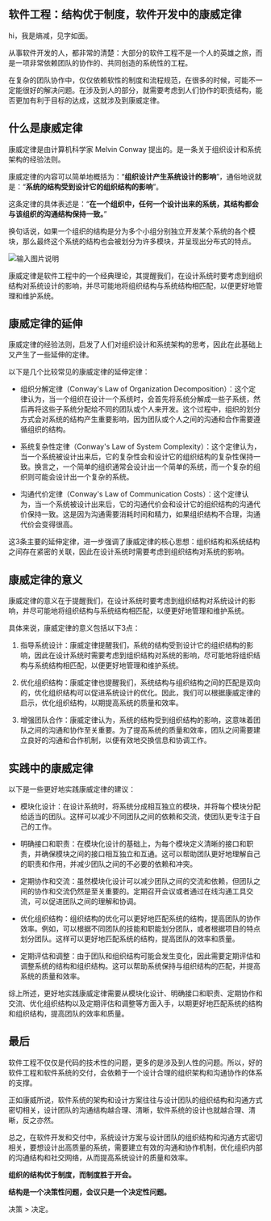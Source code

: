 
## 软件工程：结构优于制度，软件开发中的康威定律
hi，我是熵减，见字如面。

从事软件开发的人，都非常的清楚：大部分的软件工程不是一个人的英雄之旅，而是一项非常依赖团队的协作的、共同创造的系统性的工程。

在复杂的团队协作中，仅仅依赖软性的制度和流程规范，在很多的时候，可能不一定能很好的解决问题。在涉及到人的部分，就需要考虑到人们协作的职责结构，能否更加有利于目标的达成，这就涉及到康威定律。

## 什么是康威定律
康威定律是由计算机科学家 Melvin Conway 提出的。是一条关于组织设计和系统架构的经验法则。

康威定律的内容可以简单地概括为：“**组织设计产生系统设计的影响**”，通俗地说就是：“**系统的结构受到设计它的组织结构的影响**”。

这条定律的具体表述是：“**在一个组织中，任何一个设计出来的系统，其结构都会与该组织的沟通结构保持一致。**”

换句话说，如果一个组织的结构是分为多个小组分别独立开发某个系统的各个模块，那么最终这个系统的结构也会被划分为许多模块，并呈现出分布式的特点。

![输入图片说明](https://img2023.cnblogs.com/blog/34483/202303/34483-20230328091103173-928976167.png)

康威定律是软件工程中的一个经典理论，其提醒我们，在设计系统时要考虑到组织结构对系统设计的影响，并尽可能地将组织结构与系统结构相匹配，以便更好地管理和维护系统。

## 康威定律的延伸
康威定律的经验法则，启发了人们对组织设计和系统架构的思考，因此在此基础上又产生了一些延伸的定律。

以下是几个比较常见的康威定律的延伸定律：

+ 组织分解定律（Conway's Law of Organization Decomposition）：这个定律认为，当一个组织在设计一个系统时，会首先将系统分解成一些子系统，然后再将这些子系统分配给不同的团队或个人来开发。这个过程中，组织的划分方式会对系统的结构产生重要影响，因为团队或个人之间的沟通和合作需要遵循组织的结构。

+ 系统复杂性定律（Conway's Law of System Complexity）：这个定律认为，当一个系统被设计出来后，它的复杂性会和设计它的组织结构的复杂性保持一致。换言之，一个简单的组织通常会设计出一个简单的系统，而一个复杂的组织则可能会设计出一个复杂的系统。

+ 沟通代价定律（Conway's Law of Communication Costs）：这个定律认为，当一个系统被设计出来后，它的沟通代价会和设计它的组织结构的沟通代价保持一致。这是因为沟通需要消耗时间和精力，如果组织结构不合理，沟通代价会变得很高。

这3条主要的延伸定律，进一步强调了康威定律的核心思想：组织结构和系统结构之间存在紧密的关联，因此在设计系统时需要考虑到组织结构对系统的影响。

## 康威定律的意义
康威定律的意义在于提醒我们，在设计系统时要考虑到组织结构对系统设计的影响，并尽可能地将组织结构与系统结构相匹配，以便更好地管理和维护系统。

具体来说，康威定律的意义包括以下3点：

1. 指导系统设计：康威定律提醒我们，系统的结构受到设计它的组织结构的影响，因此在设计系统时需要考虑到组织结构对系统的影响，尽可能地将组织结构与系统结构相匹配，以便更好地管理和维护系统。

2. 优化组织结构：康威定律也提醒我们，系统结构与组织结构之间的匹配是双向的，优化组织结构可以促进系统设计的优化。因此，我们可以根据康威定律的启示，优化组织结构，以期提高系统的质量和效率。

3. 增强团队合作：康威定律认为，系统的结构受到组织结构的影响，这意味着团队之间的沟通和协作至关重要。为了提高系统的质量和效率，团队之间需要建立良好的沟通和合作机制，以便有效地交换信息和协调工作。

## 实践中的康威定律
以下是一些更好地实践康威定律的建议：

+ 模块化设计：在设计系统时，将系统分成相互独立的模块，并将每个模块分配给适当的团队。这样可以减少不同团队之间的依赖和交流，使团队更专注于自己的工作。

+ 明确接口和职责：在模块化设计的基础上，为每个模块定义清晰的接口和职责，并确保模块之间的接口相互独立和互通。这可以帮助团队更好地理解自己的职责和作用，并减少团队之间的不必要的依赖和冲突。

+ 定期协作和交流：虽然模块化设计可以减少团队之间的交流和依赖，但团队之间的协作和交流仍然是至关重要的。定期召开会议或者通过在线沟通工具交流，可以促进团队之间的理解和协调。

+ 优化组织结构：组织结构的优化可以更好地匹配系统的结构，提高团队的协作效率。例如，可以根据不同团队的技能和职能划分团队，或者根据项目的特点划分团队。这样可以更好地匹配系统的结构，提高团队的效率和质量。

+ 定期评估和调整：由于团队和组织结构可能会发生变化，因此需要定期评估和调整系统的结构和组织结构。这可以帮助系统保持与组织结构的匹配，并提高系统的质量和效率。

综上所述，更好地实践康威定律需要从模块化设计、明确接口和职责、定期协作和交流、优化组织结构以及定期评估和调整等方面入手，以期更好地匹配系统的结构和组织结构，提高团队的效率和质量。

## 最后
软件工程不仅仅是代码的技术性的问题，更多的是涉及到人性的问题。所以，好的软件工程和软件系统的交付，会依赖于一个设计合理的组织架构和沟通协作的体系的支撑。

正如康威所说，软件系统的架构和设计方案往往与设计团队的组织结构和沟通方式密切相关，设计团队的沟通结构越合理、清晰，软件系统的设计也就越合理、清晰，反之亦然。

总之，在软件开发和交付中，系统设计方案与设计团队的组织结构和沟通方式密切相关，要想设计出高质量的系统，需要建立有效的沟通和协作机制，优化组织内部的沟通结构和社交网络，从而提高系统设计的质量和效率。

**组织的结构优于制度，而制度胜于开会。**

**结构是一个决策性问题，会议只是一个决定性问题。**

决策 > 决定。
<!--stackedit_data:
eyJoaXN0b3J5IjpbLTM3MDQ5MjA3Ml19
-->